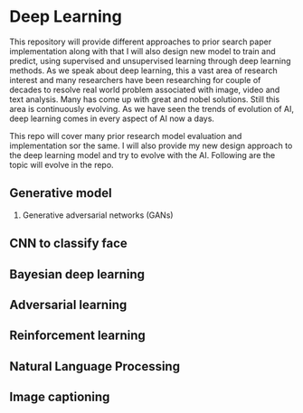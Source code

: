 # Deep Learning
This repository will provide different approaches to prior search paper implementation along with that I will also design new model to train
and predict, using supervised and unsupervised learning through deep learning methods. As we speak about deep learning, this a
vast area of research interest and many researchers have been researching for couple of decades to resolve real world problem
associated with image, video and text analysis. Many has come up with great and nobel solutions. Still this area is continuously
evolving. As we have seen the trends of evolution of AI, deep learning comes in every aspect of AI now a days.

This repo will cover many prior research model evaluation and implementation sor the same. I will also provide my new design 
approach to the deep learning model and try to evolve with the AI. Following are the topic will evolve in the repo.

## Generative model
1. Generative adversarial networks (GANs)
## CNN to classify face
## Bayesian deep learning
## Adversarial learning
## Reinforcement learning
## Natural Language Processing
## Image captioning
